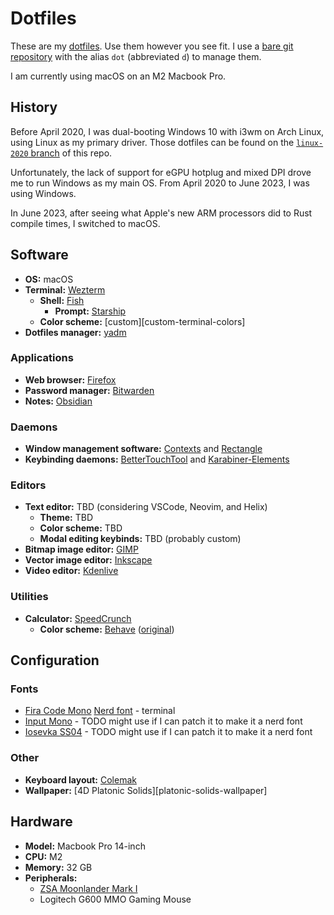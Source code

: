# Dotfiles

These are my [dotfiles](https://askubuntu.com/questions/94780/what-are-dot-files). Use them however you see fit. I use a [bare git repository](https://www.atlassian.com/git/tutorials/dotfiles) with the alias `dot` (abbreviated `d`) to manage them.

I am currently using macOS on an M2 Macbook Pro.

## History

Before April 2020, I was dual-booting Windows 10 with i3wm on Arch Linux, using Linux as my primary driver. Those dotfiles can be found on the [`linux-2020` branch](https://github.com/HactarCE/dotfiles/tree/linux-2020) of this repo.

Unfortunately, the lack of support for eGPU hotplug and mixed DPI drove me to run Windows as my main OS. From April 2020 to June 2023, I was using Windows.

In June 2023, after seeing what Apple's new ARM processors did to Rust compile times, I switched to macOS.

## Software

* **OS:** macOS
* **Terminal:** [Wezterm][wezterm]
  * **Shell:** [Fish][fish]
    * **Prompt:** [Starship][starship-prompt]
  * **Color scheme:** [custom][custom-terminal-colors]
* **Dotfiles manager:** [yadm][yadm]

[wezterm]: https://wezfurlong.org/wezterm/
[fish]: https://fishshell.com/
[starship-prompt]: https://starship.rs/
[yadm]: https://yadm.io/

### Applications

* **Web browser:** [Firefox][firefox]
* **Password manager:** [Bitwarden][bitwarden]
* **Notes:** [Obsidian][obsidian]

[firefox]: https://www.mozilla.org/en-US/firefox/
[bitwarden]: https://bitwarden.com/
[obsidian]: https://obsidian.md/

### Daemons

* **Window management software:** [Contexts][contexts] and [Rectangle][rectangle]
* **Keybinding daemons:** [BetterTouchTool][bettertouchtool] and [Karabiner-Elements][karabiner-elements]

[contexts]: https://contexts.co/
[rectangle]: https://rectangleapp.com/
[bettertouchtool]: https://folivora.ai/
[karabiner-elements]: https://karabiner-elements.pqrs.org/

### Editors

* **Text editor:** TBD (considering VSCode, Neovim, and Helix)
  * **Theme:** TBD
  * **Color scheme:** TBD
  * **Modal editing keybinds:** TBD (probably custom)
* **Bitmap image editor:** [GIMP][gimp]
* **Vector image editor:** [Inkscape][inkscape]
* **Video editor:** [Kdenlive][kdenlive]

[gimp]: https://www.gimp.org/
[inkscape]: https://inkscape.org/
[kdenlive]: https://kdenlive.org/en/

### Utilities

* **Calculator:** [SpeedCrunch][speedcrunch]
    * **Color scheme:** [Behave][custom-behave] ([original][st3-behave])

[speedcrunch]: https://speedcrunch.org/
[custom-behave]: https://github.com/HactarCE/dotfiles/blob/master/.local/share/SpeedCrunch/color-schemes/Behave.json
[st3-behave]: https://packagecontrol.io/packages/Behave%20Color%20Scheme

## Configuration

### Fonts

* [Fira Code Mono][font-fira-code] [Nerd font][nerd-font] - terminal
* [Input Mono][font-input] - TODO might use if I can patch it to make it a nerd font
* [Iosevka SS04][font-iosevka] - TODO might use if I can patch it to make it a nerd font

[font-fira-code]: https://fonts.google.com/specimen/Fira+Code
[font-input]: https://input.fontbureau.com/
[font-iosevka]: https://typeof.net/Iosevka/
[nerd-font]: https://www.nerdfonts.com/

### Other

* **Keyboard layout:** [Colemak][colemak]
* **Wallpaper:** [4D Platonic Solids][platonic-solids-wallpaper]

[colemak]: https://colemak.com/

## Hardware

* **Model:** Macbook Pro 14-inch
* **CPU:** M2
* **Memory:** 32 GB
* **Peripherals:**
  * [ZSA Moonlander Mark I][Moonlander]
  * Logitech G600 MMO Gaming Mouse

[Moonlander]: https://www.zsa.io/moonlander/
